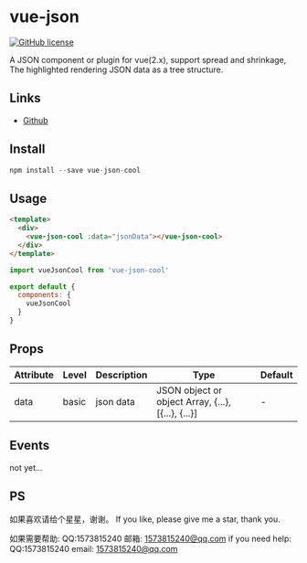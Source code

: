 # vue-json

[![GitHub license](https://img.shields.io/badge/license-MIT-blue.svg)](https://github.com/leezng/vue-json-pretty/blob/master/LICENSE)

A JSON component or plugin for vue(2.x), support spread and shrinkage, The highlighted rendering JSON data as a tree structure.

## Links

- [Github](https://github.com/5SSS/vue-json)

## Install

```js
npm install --save vue-json-cool
```

## Usage

```html
<template>
  <div>
    <vue-json-cool :data="jsonData"></vue-json-cool>
  </div>
</template>
```

```js
import vueJsonCool from 'vue-json-cool'

export default {
  components: {
    vueJsonCool
  }
}
```

## Props

| Attribute | Level | Description | Type | Default |
|-------- |-------- |-------- |-------- | -------- |
| data | basic | json data | JSON object or object Array, {...}, [{...}, {...}] | - |

## Events

not yet...

## PS

如果喜欢请给个星星，谢谢。
If you like, please give me a star, thank you.

如果需要帮助: QQ:1573815240 邮箱: 1573815240@qq.com
if you need help: QQ:1573815240 email: 1573815240@qq.com